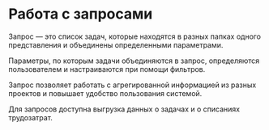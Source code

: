 # Работа с запросами

Запрос — это список задач, которые находятся в разных папках одного представления и объединены определенными параметрами.

Параметры, по которым задачи объединяются в запрос, определяются пользователем и настраиваются при помощи фильтров.

Запрос позволяет работать с агрегированной информацией из разных проектов и повышает удобство пользования системой.

Для запросов доступна выгрузка данных о задачах и о списаниях трудозатрат.
